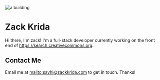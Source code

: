 ![a building](https://github.com/zackkrida/zackkrida/raw/master/44650035.jpg)

# Zack Krida

Hi there, I'm zack! I'm a full-stack developer currently working on the front end of https://search.creativecommons.org.

## Contact Me

Email me at [mailto:sayhi@zackkrida.com](sayhi@zackkrida.com) to get in touch. Thanks!
